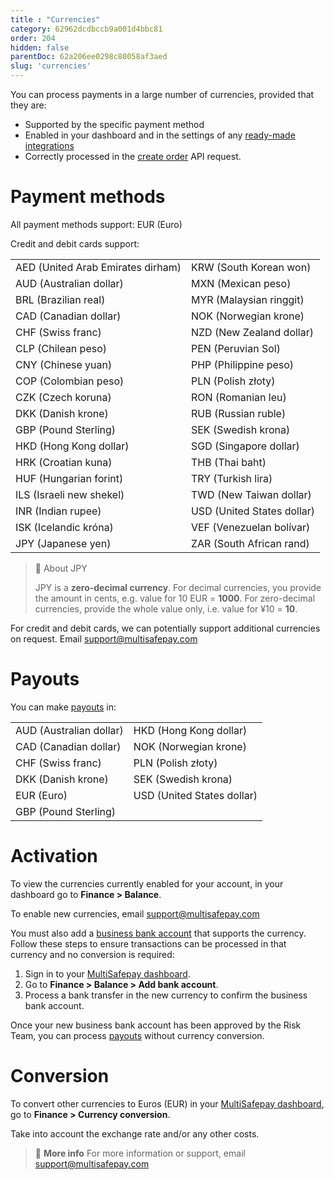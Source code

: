```yaml
---
title : "Currencies"
category: 62962dcdbccb9a001d4bbc81
order: 204
hidden: false
parentDoc: 62a206ee0298c80058af3aed
slug: 'currencies'
---
```

You can process payments in a large number of currencies, provided that they are:

- Supported by the specific payment method
- Enabled in your dashboard and in the settings of any [ready-made integrations](/integrations/ready-made/)
- Correctly processed in the [create order](https://docs-api.multisafepay.com/reference/createorder) API request.

# Payment methods

All payment methods support: EUR (Euro)

Credit and debit cards support: 

|||
|---|---|
| AED (United Arab Emirates dirham) | KRW (South Korean won) |
| AUD (Australian dollar) | MXN (Mexican peso) |
| BRL (Brazilian real) | MYR (Malaysian ringgit) |
| CAD (Canadian dollar) | NOK (Norwegian krone) |
| CHF (Swiss franc) | NZD (New Zealand dollar) |
| CLP (Chilean peso) | PEN (Peruvian Sol) |
| CNY (Chinese yuan) | PHP (Philippine peso) |
| COP (Colombian peso) | PLN (Polish złoty) |
| CZK (Czech koruna) | RON (Romanian leu) |
| DKK (Danish krone) | RUB (Russian ruble) |
| GBP (Pound Sterling) | SEK (Swedish krona) |
| HKD (Hong Kong dollar) | SGD (Singapore dollar) |
| HRK (Croatian kuna) | THB (Thai baht) |
| HUF (Hungarian forint) | TRY (Turkish lira) |
| ILS (Israeli new shekel) | TWD (New Taiwan dollar) |
| INR (Indian rupee) | USD (United States dollar) |
| ISK (Icelandic króna) | VEF (Venezuelan bolívar) |
| JPY (Japanese yen) | ZAR (South African rand) |

> 📘 About JPY
> 
> JPY is a **zero-decimal currency**. For decimal currencies, you provide the amount in cents, e.g. value for 10 EUR = **1000**. For zero-decimal currencies, provide the whole value only, i.e. value for ¥10 = **10**.

For credit and debit cards, we can potentially support additional currencies on request. Email <support@multisafepay.com> 

# Payouts

You can make [payouts](/payouts/) in: 

| | |
|---|---|
| AUD (Australian dollar) | HKD (Hong Kong dollar) |
| CAD (Canadian dollar) | NOK (Norwegian krone) |
| CHF (Swiss franc) | PLN (Polish złoty) |
| DKK (Danish krone) | SEK (Swedish krona) |
| EUR (Euro) | USD (United States dollar) |
| GBP (Pound Sterling) | | 

# Activation

To view the currencies currently enabled for your account, in your dashboard go to **Finance > Balance**.

To enable new currencies, email <support@multisafepay.com>

You must also add a [business bank account](/invoices/) that supports the currency. Follow these steps to ensure transactions can be processed in that currency and no conversion is required:

1. Sign in to your [MultiSafepay dashboard](https://merchant.multisafepay.com).
2. Go to **Finance > Balance > Add bank account**.
3. Process a bank transfer in the new currency to confirm the business bank account.

Once your new business bank account has been approved by the Risk Team, you can process [payouts](/payouts/) without currency conversion.

# Conversion

To convert other currencies to Euros (EUR) in your [MultiSafepay dashboard](https://merchant.multisafepay.com), go to **Finance > Currency conversion**. 

Take into account the exchange rate and/or any other costs.
<br>

> 📘 **More info**
> For more information or support, email <support@multisafepay.com>
